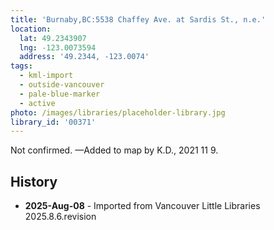 ```yaml
---
title: 'Burnaby,BC:5538 Chaffey Ave. at Sardis St., n.e.'
location:
  lat: 49.2343907
  lng: -123.0073594
  address: '49.2344, -123.0074'
tags:
  - kml-import
  - outside-vancouver
  - pale-blue-marker
  - active
photo: /images/libraries/placeholder-library.jpg
library_id: '00371'
---
```

Not confirmed.
—Added to map by K.D., 2021 11 9.  

## History
- **2025-Aug-08** - Imported from Vancouver Little Libraries 2025.8.6.revision
